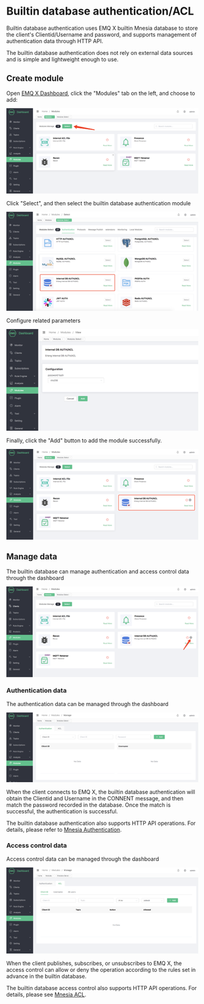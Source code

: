 # Builtin database authentication/ACL

Builtin database authentication uses EMQ X builtin Mnesia database to store the client's Clientid/Username and password, and supports management of authentication data through HTTP API.

The builtin database authentication does not rely on external data sources and is simple and lightweight enough to use.

## Create module

Open [EMQ X Dashboard](http://127.0.0.1:18083/#/modules), click the "Modules" tab on the left, and choose to add:

![image-20200928161310952](./assets/modules.png)

Click "Select", and then select the builtin database authentication module

![image-20200928141305205](./assets/auth_mnesia_1.png)

Configure related parameters

![image-20200927213049265](./assets/auth_mnesia_2.png)

Finally, click the "Add" button to add the module successfully.

![image-20200928141558866](./assets/auth_mnesia_3.png)

## Manage data

The builtin database can manage authentication and access control data through the dashboard

![image-20200928141558866](./assets/auth_mnesia_4.png)

### Authentication data

The authentication data can be managed through the dashboard

![image-20200928141558866](./assets/auth_mnesia_5.png)

When the client connects to EMQ X, the builtin database authentication will obtain the Clientid and Username in the CONNENT message, and then match the password recorded in the database. Once the match is successful, the authentication is successful.

The builtin database authentication also supports HTTP API operations. For details, please refer to [Mnesia Authentication](https://docs.emqx.io/en/broker/latest/advanced/auth-mnesia.html).

### Access control data

Access control data can be managed through the dashboard

![image-20200928141558866](./assets/auth_mnesia_6.png)

When the client publishes, subscribes, or unsubscribes to EMQ X, the access control can allow or deny the operation according to the rules set in advance in the builtin database.

The builtin database access control also supports HTTP API operations. For details, please see [Mnesia ACL](https://docs.emqx.io/en/broker/latest/advanced/acl-mnesia.html).